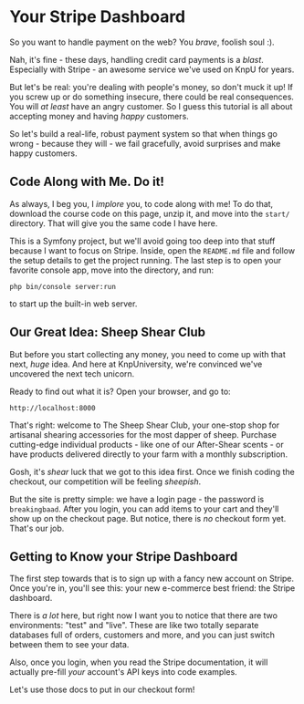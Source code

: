# Your Stripe Dashboard

So you want to handle payment on the web? You *brave*, foolish soul :).

Nah, it's fine - these days, handling credit card payments is a *blast*.
Especially with Stripe - an awesome service we've used on KnpU for years.

But let's be real: you're dealing with people's money, so don't muck it up! If
you screw up or do something insecure, there could be real consequences. You
will *at least* have an angry customer. So I guess this tutorial is all about
accepting money and having *happy* customers.

So let's build a real-life, robust payment system so that when things go
wrong - because they will - we fail gracefully, avoid surprises and make
happy customers.

## Code Along with Me. Do it!

As always, I beg you, I *implore* you, to code along with me! To do that,
download the course code on this page, unzip it, and move into the `start/`
directory. That will give you the same code I have here.

This is a Symfony project, but we'll avoid going too deep into that stuff
because I want to focus on Stripe. Inside, open the `README.md` file and follow
the setup details to get the project running. The last step is to open your
favorite console app, move into the directory, and run:

```terminal
php bin/console server:run
```

to start up the built-in web server.

## Our Great Idea: Sheep Shear Club

But before you start collecting any money, you need to come up with that next,
*huge* idea. And here at KnpUniversity, we're convinced we've uncovered the next
tech unicorn.

Ready to find out what it is? Open your browser, and go to:

    http://localhost:8000

That's right: welcome to The Sheep Shear Club, your one-stop shop for artisanal
shearing accessories for the most dapper of sheep. Purchase cutting-edge individual
products - like one of our After-Shear scents - or have products delivered directly
to your farm with a monthly subscription.

Gosh, it's *shear* luck that we got to this idea first. Once we finish coding the
checkout, our competition will be feeling *sheepish*.

But the site is pretty simple: we have a login page - the password is `breakingbaad`.
After you login, you can add items to your cart and they'll show up on the checkout
page. But notice, there is *no* checkout form yet. That's our job.

## Getting to Know your Stripe Dashboard

The first step towards that is to sign up with a fancy new account on Stripe. Once
you're in, you'll see this: your new e-commerce best friend: the Stripe dashboard.

There is *a lot* here, but right now I want you to notice that there are two environments:
"test" and "live". These are like two totally separate databases full of orders,
customers and more, and you can just switch between them to see your data.

Also, once you login, when you read the Stripe documentation, it will actually pre-fill
*your* account's API keys into code examples.

Let's use those docs to put in our checkout form!
